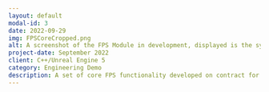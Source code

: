 ```yaml
---
layout: default
modal-id: 3
date: 2022-09-29
img: FPSCoreCropped.png
alt: A screenshot of the FPS Module in development, displayed is the system running in my personal test sandbox, not a product.
project-date: September 2022
client: C++/Unreal Engine 5
category: Engineering Demo
description: A set of core FPS functionality developed on contract for a project currently in development. I worked in collaboration with an international team of artists and designers to add additional gameplay functionality to a section of their game including customizable weapons with distinct classes, in-game pick ups, self-scoring targets, impact decals and particle effects, and more. *Note - Displayed screenshot depicts my personal FPS test sandbox, product content is not shown.*
---
```

